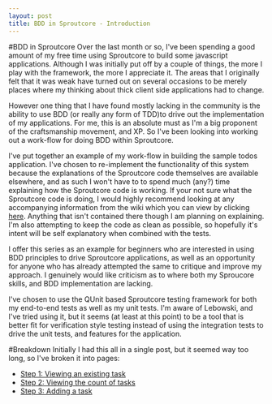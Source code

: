```yaml
---
layout: post
title: BDD in Sproutcore - Introduction
---
```

#BDD in Sproutcore
Over the last month or so, I've been spending a good amount of my free time using Sproutcore to build some javascript applications. Although I was initially put off by a couple of things, the more I play with the framework, the more I appreciate it. The areas that I originally felt that it was weak have turned out on several occasions to be merely places where my thinking about thick client side applications had to change. 

However one thing that I have found mostly lacking in the community is the ability to use BDD (or really any form of TDD)to drive out the implementation of my applications. For me, this is an absolute must as I'm a big proponent of the craftsmanship movement, and XP. So I've been looking into working out a work-flow for doing BDD within Sproutcore.

I've put together an example of my work-flow in building the sample todos application. I've chosen to re-implement the functionality of this system because the explanations of the Sproutcore code themselves are available elsewhere, and as such I won't have to to spend much (any?) time explaining how the Sproutcore code is working. If your not sure what the Sproutcore code is doing, I would highly recommend looking at any accompanying information from the wiki which you can view by clicking [here](http://wiki.sproutcore.com/w/page/12413071/Todos%C2%A0Intro). Anything that isn't contained there though I am planning on explaining. I'm also attempting to keep the code as clean as possible, so hopefully it's intent will be self explanatory when combined with the tests.

I offer this series as an example for beginners who are interested in using BDD principles to drive Sproutcore applications, as well as an opportunity for anyone who has already attempted the same to critique and improve my approach. I genuinely would like criticism as to where both my Sproucore skills, and BDD implementation are lacking.

I've chosen to use the QUnit based Sproutcore testing framework for both my end-to-end tests as well as my unit tests. I'm aware of Lebowski, and I've tried using it, but it seems (at least at this point) to be a tool that is better fit for verification style testing instead of using the integration tests to drive the unit tests, and features for the application. 

#Breakdown
Initially I had this all in a single post, but it seemed way too long, so I've broken it into pages:

* [Step 1: Viewing an existing task](/2010/01/10/bdd-in-sproutcore-part-1.html)
* [Step 2: Viewing the count of tasks](/2010/01/10/bdd-in-sproutcore-part-2.html)
* [Step 3: Adding a task](/2010/01/10/bdd-in-sproutcore-part-3.html)

